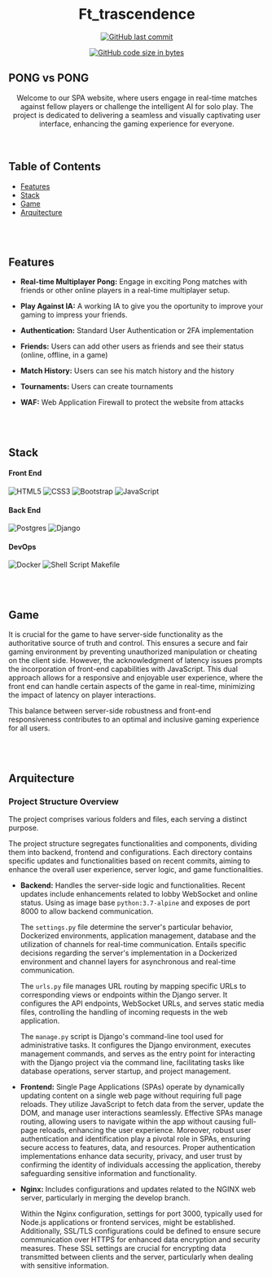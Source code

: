 <div align="center">

# Ft_trascendence


[![GitHub last commit](https://img.shields.io/github/last-commit/pcatapan/transcendence?color=blue&label=Last%20commit&logo=git&maxAge=3600)](https://github.com/pcatapan/transcendence/commits)

[![GitHub code size in bytes](https://img.shields.io/github/languages/code-size/pcatapan/transcendence?label=Code%20size&maxAge=3600)](https://github.com/pcatapan/transcendence)

</div>


## PONG vs PONG

<div align="center"">
  Welcome to our SPA website, where users engage in real-time matches against fellow players or challenge the intelligent AI for solo play. The project is dedicated to delivering a seamless and visually captivating user interface, enhancing the gaming experience for everyone. 
</div>

</br>
</br>

## Table of Contents

- [Features](#features)
- [Stack](#stack)
- [Game](#game)
- [Arquitecture](#arquitecture)

</br>
</br>

## Features

- **Real-time Multiplayer Pong:** Engage in exciting Pong matches with friends or other online players in a real-time multiplayer setup.

- **Play Against IA:** A working IA to  give you the oportunity to improve your gaming to impress your friends.

- **Authentication:** Standard User Authentication or 2FA implementation
  
- **Friends:** Users can add other users as friends and see their status (online, offline, in a game)

- **Match History:** Users can see his match history and the history
  
- **Tournaments:** Users can create tournaments

- **WAF:** Web Application Firewall to protect the website from attacks


</br>
</br>



## Stack

#### Front End
![HTML5](https://img.shields.io/badge/html5-%23E34F26.svg?style=for-the-badge&logo=html5&logoColor=white)
![CSS3](https://img.shields.io/badge/css3-%231572B6.svg?style=for-the-badge&logo=css3&logoColor=white)
![Bootstrap](https://img.shields.io/badge/bootstrap-%238511FA.svg?style=for-the-badge&logo=bootstrap&logoColor=white)
![JavaScript](https://img.shields.io/badge/javascript-%23323330.svg?style=for-the-badge&logo=javascript&logoColor=%23F7DF1E)

#### Back End
![Postgres](https://img.shields.io/badge/postgres-%23316192.svg?style=for-the-badge&logo=postgresql&logoColor=white)
![Django](https://img.shields.io/badge/django-%23092E20.svg?style=for-the-badge&logo=django&logoColor=white)

#### DevOps
![Docker](https://img.shields.io/badge/docker-%230db7ed.svg?style=for-the-badge&logo=docker&logoColor=white)
![Shell Script](https://img.shields.io/badge/shell_script-%23121011.svg?style=for-the-badge&logo=gnu-bash&logoColor=white)
Makefile


</br>
</br>


## Game

It is crucial for the game to have server-side functionality as the authoritative source of truth and control. This ensures a secure and fair gaming environment by preventing unauthorized manipulation or cheating on the client side. However, the acknowledgment of latency issues prompts the incorporation of front-end capabilities with JavaScript. This dual approach allows for a responsive and enjoyable user experience, where the front end can handle certain aspects of the game in real-time, minimizing the impact of latency on player interactions.

This balance between server-side robustness and front-end responsiveness contributes to an optimal and inclusive gaming experience for all users.

</br>
</br>



## Arquitecture

### Project Structure Overview

The project comprises various folders and files, each serving a distinct purpose.

The project structure segregates functionalities and components, dividing them into backend, frontend and configurations. Each directory contains specific updates and functionalities based on recent commits, aiming to enhance the overall user experience, server logic, and game functionalities.

- **Backend:** Handles the server-side logic and functionalities. Recent updates include enhancements related to lobby WebSocket and online status. Using as image base `python:3.7-alpine` and exposes de port 8000 to allow backend communication.
  
  The `settings.py` file determine the server's particular behavior, Dockerized environments, application management, database and the utilization of channels for real-time communication. Entails specific decisions regarding the server's implementation in a Dockerized environment and channel layers for asynchronous and real-time communication.

  The `urls.py` file manages URL routing by mapping specific URLs to corresponding views or endpoints within the Django server. It configures the API endpoints, WebSocket URLs, and serves static media files, controlling the handling of incoming requests in the web application.

  The `manage.py` script is Django's command-line tool used for administrative tasks. It configures the Django environment, executes management commands, and serves as the entry point for interacting with the Django project via the command line, facilitating tasks like database operations, server startup, and project management.

- **Frontend:** Single Page Applications (SPAs) operate by dynamically updating content on a single web page without requiring full page reloads. They utilize JavaScript to fetch data from the server, update the DOM, and manage user interactions seamlessly. Effective SPAs manage routing, allowing users to navigate within the app without causing full-page reloads, enhancing the user experience. Moreover, robust user authentication and identification play a pivotal role in SPAs, ensuring secure access to features, data, and resources. Proper authentication implementations enhance data security, privacy, and user trust by confirming the identity of individuals accessing the application, thereby safeguarding sensitive information and functionality.

- **Nginx:** Includes configurations and updates related to the NGINX web server, particularly in merging the develop branch.

  Within the Nginx configuration, settings for port 3000, typically used for Node.js applications or frontend services, might be established. Additionally, SSL/TLS configurations could be defined to ensure secure communication over HTTPS for enhanced data encryption and security measures. These SSL settings are crucial for encrypting data transmitted between clients and the server, particularly when dealing with sensitive information.

</br>
</br>